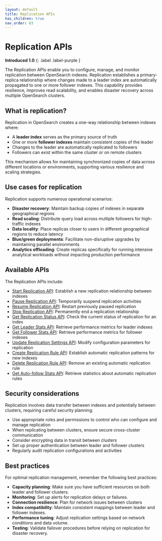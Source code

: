 ```yaml
---
layout: default
title: Replication APIs
has_children: true
nav_order: 83
---
```


# Replication APIs
**Introduced 1.0**
{: .label .label-purple }

The Replication APIs enable you to configure, manage, and monitor replication between OpenSearch indexes. Replication establishes a primary-replica relationship where changes made to a leader index are automatically propagated to one or more follower indexes. This capability provides resilience, improves read scalability, and enables disaster recovery across multiple OpenSearch clusters.

## What is replication?

Replication in OpenSearch creates a one-way relationship between indexes where:

- A **leader index** serves as the primary source of truth
- One or more **follower indexes** maintain consistent copies of the leader
- Changes to the leader are automatically replicated to followers
- Followers can exist within the same cluster or on remote clusters

This mechanism allows for maintaining synchronized copies of data across different locations or environments, supporting various resilience and scaling strategies.

## Use cases for replication

Replication supports numerous operational scenarios:

- **Disaster recovery**: Maintain backup copies of indexes in separate geographical regions
- **Read scaling**: Distribute query load across multiple followers for high-traffic indexes
- **Data locality**: Place replicas closer to users in different geographical regions to reduce latency
- **Blue/green deployments**: Facilitate non-disruptive upgrades by maintaining parallel environments
- **Analytics offloading**: Create replicas specifically for running intensive analytical workloads without impacting production performance

## Available APIs

The Replication APIs include:

- [Start Replication API]({{site.url}}{{site.baseurl}}/api-reference/replication-apis/start-replication/): Establish a new replication relationship between indexes
- [Pause Replication API]({{site.url}}{{site.baseurl}}/api-reference/replication-apis/stop-replication/): Temporarily suspend replication activities
- [Resume Replication API]({{site.url}}{{site.baseurl}}/api-reference/replication-apis/resume-replication/): Restart previously paused replication
- [Stop Replication API]({{site.url}}{{site.baseurl}}/api-reference/replication-apis/stop-replication/): Permanently end a replication relationship
- [Get Replication Status API]({{site.url}}{{site.baseurl}}/api-reference/replication-apis/get-replication-status/): Check the current status of replication for an index
- [Get Leader Stats API]({{site.url}}{{site.baseurl}}/api-reference/replication-apis/get-leader-stats/): Retrieve performance metrics for leader indexes
- [Get Follower Stats API]({{site.url}}{{site.baseurl}}/api-reference/replication-apis/get-follower-stats/): Retrieve performance metrics for follower indexes
- [Update Replication Settings API]({{site.url}}{{site.baseurl}}/api-reference/replication-apis/update-replication-settings/): Modify configuration parameters for replication
- [Create Replication Rule API]({{site.url}}{{site.baseurl}}/api-reference/replication-apis/create-replication-rule/): Establish automatic replication patterns for new indexes
- [Delete Replication Rule API]({{site.url}}{{site.baseurl}}/api-reference/replication-apis/delete-replication-rule/): Remove an existing automatic replication rule
- [Get Auto-follow Stats API]({{site.url}}{{site.baseurl}}/api-reference/replication-apis/get-autofollow-stats/): Retrieve statistics about automatic replication rules

## Security considerations

Replication involves data transfer between indexes and potentially between clusters, requiring careful security planning:

- Use appropriate roles and permissions to control who can configure and manage replication
- When replicating between clusters, ensure secure cross-cluster communication
- Consider encrypting data in transit between clusters
- Set up proper authentication between leader and follower clusters
- Regularly audit replication configurations and activities


## Best practices

For optimal replication management, remember the following best practices:

- **Capacity planning**: Make sure you have sufficient resources on both leader and follower clusters.
- **Monitoring**: Set up alerts for replication delays or failures.
- **Connection resilience**: Plan for network issues between clusters
- **Index compatibility**: Maintain consistent mappings between leader and follower indexes.
- **Performance tuning**: Adjust replication settings based on network conditions and data volume.
- **Testing**: Validate failover procedures before relying on replication for disaster recovery.

